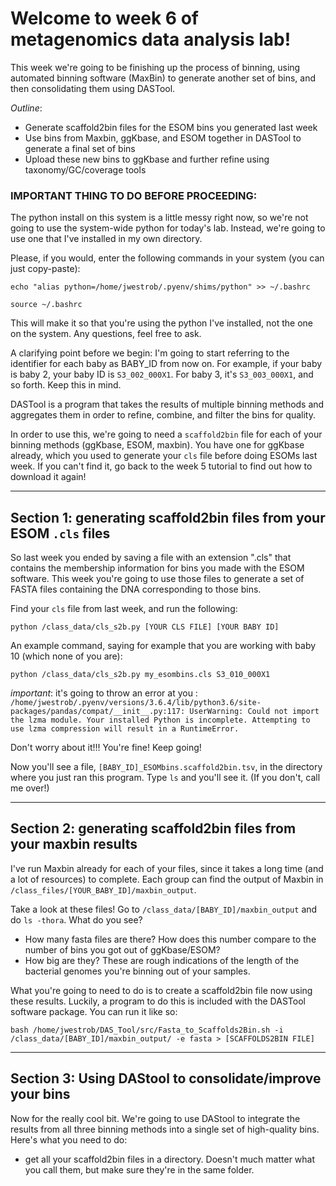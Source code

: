 # Welcome to week 6 of metagenomics data analysis lab!

This week we're going to be finishing up the process of binning, using automated binning software (MaxBin) to generate another set of bins, and then consolidating them using DASTool.

*Outline*:
- Generate scaffold2bin files for the ESOM bins you generated last week
- Use bins from Maxbin, ggKbase, and ESOM together in DASTool to generate a final set of bins
- Upload these new bins to ggKbase and further refine using taxonomy/GC/coverage tools


### IMPORTANT THING TO DO BEFORE PROCEEDING:
The python install on this system is a little messy right now, so we're not going to use the system-wide python for today's lab. Instead, we're going to use one that I've installed in my own directory. 

Please, if you would, enter the following commands in your system (you can just copy-paste):

`echo "alias python=/home/jwestrob/.pyenv/shims/python" >> ~/.bashrc`

`source ~/.bashrc`

This will make it so that you're using the python I've installed, not the one on the system. Any questions, feel free to ask.


A clarifying point before we begin: I'm going to start referring to the identifier for each baby as BABY_ID from now on. 
For example, if your baby is baby 2, your baby ID is `S3_002_000X1`. For baby 3, it's `S3_003_000X1`, and so forth. Keep this in mind.

DASTool is a program that takes the results of multiple binning methods and aggregates them in order to refine, combine, and filter the bins for quality. 

In order to use this, we're going to need a `scaffold2bin` file for each of your binning methods (ggKbase, ESOM, maxbin). You have one for ggKbase already, which you used to generate your `cls` file before doing ESOMs last week. If you can't find it, go back to the week 5 tutorial to find out how to download it again!

---

## Section 1: generating scaffold2bin files from your ESOM  `.cls` files

So last week you ended by saving a file with an extension ".cls" that contains the membership information for bins you made with the ESOM software.
This week you're going to use those files to generate a set of FASTA files containing the DNA corresponding to those bins.

Find your `cls` file from last week, and run the following:

`python /class_data/cls_s2b.py [YOUR CLS FILE] [YOUR BABY ID]`

An example command, saying for example that you are working with baby 10 (which none of you are):

`python /class_data/cls_s2b.py my_esombins.cls S3_010_000X1`


*important*: it's going to throw an error at you : `/home/jwestrob/.pyenv/versions/3.6.4/lib/python3.6/site-packages/pandas/compat/__init__.py:117: UserWarning: Could not import the lzma module. Your installed Python is incomplete. Attempting to use lzma compression will result in a RuntimeError.`

Don't worry about it!!! You're fine! Keep going!


Now you'll see a file, `[BABY_ID]_ESOMbins.scaffold2bin.tsv`, in the directory where you just ran this program. Type `ls` and you'll see it. (If you don't, call me over!)

---

## Section 2: generating scaffold2bin files from your maxbin results

I've run Maxbin already for each of your files, since it takes a long time (and a lot of resources) to complete. Each group can find the output of Maxbin in `/class_files/[YOUR_BABY_ID]/maxbin_output`.

Take a look at these files! Go to `/class_data/[BABY_ID]/maxbin_output` and do `ls -thora`. What do you see?

- How many fasta files are there? How does this number compare to the number of bins you got out of ggKbase/ESOM?
- How big are they? These are rough indications of the length of the bacterial genomes you're binning out of your samples.

What you're going to need to do is to create a scaffold2bin file now using these results. Luckily, a program to do this is included with the DASTool software package. You can run it like so:

`bash /home/jwestrob/DAS_Tool/src/Fasta_to_Scaffolds2Bin.sh -i /class_data/[BABY_ID]/maxbin_output/ -e fasta > [SCAFFOLDS2BIN FILE]`

---

## Section 3: Using DAStool to consolidate/improve your bins

Now for the really cool bit. We're going to use DAStool to integrate the results from all three binning methods into a single set of high-quality bins. Here's what you need to do:

- get all your scaffold2bin files in a directory. Doesn't much matter what you call them, but make sure they're in the same folder.

